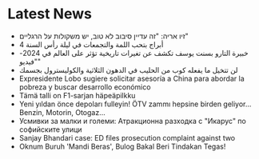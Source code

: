 # Latest News
-  זיו אריה: "זה עדיין סיבוב לא טוב, יש משקולות על הרגליים"
-  4 أبراج بتحب اللمة والتجمعات في ليلة رأس السنة
-  خبيرة التارو بسنت يوسف تكشف عن تغيرات تاريخية تؤثر على العالم في 2024- "فيديو"
-  لن تتخيل ما يفعله كوب من الحليب في الدهون الثلاثية والكوليسترول بجسمك
-  Expresidente Lobo sugiere solicitar asesoría a China para abordar la pobreza y buscar desarrollo económico
-  Tämä talli on F1-sarjan häpeäpilkku
-  Yeni yıldan önce depoları fulleyin! ÖTV zammı hepsine birden geliyor... Benzin, Motorin, Otogaz...
-  Усмивки за малки и големи: Атракционна разходка с "Икарус" по софийските улици
-  Sanjay Bhandari case: ED files prosecution complaint against two
-  Oknum Buruh 'Mandi Beras', Bulog Bakal Beri Tindakan Tegas!
